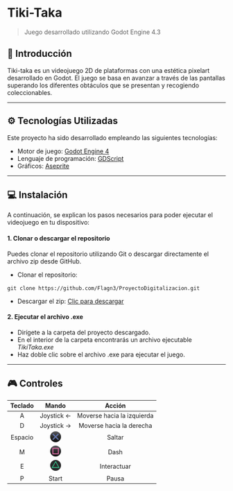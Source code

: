 # Tiki-Taka

>Juego desarrollado utilizando Godot Engine 4.3

## :game_die: Introducción
Tiki-taka es un videojuego 2D de plataformas con una estética pixelart desarrollado en Godot. El juego se basa en avanzar a través de las pantallas superando los diferentes obtáculos que se presentan y recogiendo coleccionables.

---

## :gear: Tecnologías Utilizadas
Este proyecto ha sido desarrollado empleando las siguientes tecnologías:
* Motor de juego: [Godot Engine 4](https://godotengine.org/)
* Lenguaje de programación: [GDScript](https://docs.godotengine.org/en/stable/)
* Gráficos: [Aseprite](https://www.aseprite.org/)

---

## :computer: Instalación
A continuación, se explican los pasos necesarios para poder ejecutar el videojuego en tu dispositivo:
#### 1. Clonar o descargar el repositorio
Puedes clonar el repositorio utilizando Git o descargar directamente el archivo zip desde GitHub.
- Clonar el repositorio:
```
git clone https://github.com/Flagn3/ProyectoDigitalizacion.git
```
- Descargar el zip: [Clic para descargar](https://github.com/Flagn3/ProyectoDigitalizacion/archive/refs/heads/main.zip)

#### 2. Ejecutar el archivo .exe
- Dirígete a la carpeta del proyecto descargado.
- En el interior de la carpeta encontrarás un archivo ejecutable *TikiTaka.exe*
- Haz doble clic sobre el archivo .exe para ejecutar el juego.

---

## :video_game: Controles

|Teclado|Mando                       |Acción                    |
|:-----:|:--------------------------:|:------------------------:|
|A      | Joystick ←                 |Moverse hacia la izquierda|
|D      | Joystick →                 |Moverse hacia la derecha  |
|Espacio| ![X](imagenes/equis.png)            |Saltar                    |
|M      | ![cuadrado](imagenes/cuadrado.png)  |Dash                      |
|E      | ![triangulo](imagenes/triangulo.png)|Interactuar               |
|P      | Start                      |Pausa                     |
